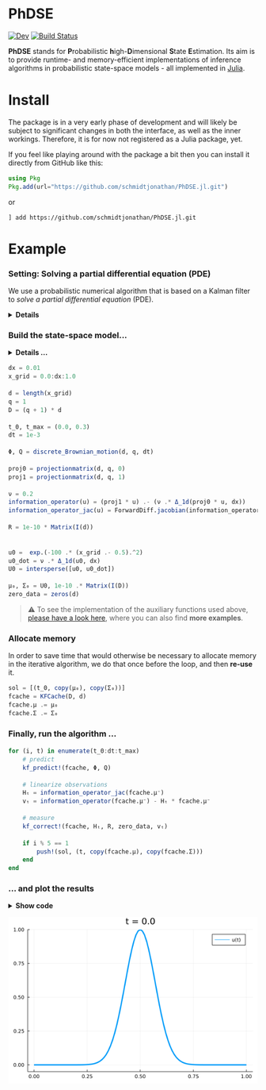 # PhDSE

<!-- [![Stable](https://img.shields.io/badge/docs-stable-blue.svg)](https://schmidtjonathan.github.io/PhDSE.jl/stable/) -->
[![Dev](https://img.shields.io/badge/docs-dev-blue.svg)](https://schmidtjonathan.github.io/PhDSE.jl/dev/)
[![Build Status](https://github.com/schmidtjonathan/PhDSE.jl/actions/workflows/CI.yml/badge.svg?branch=main)](https://github.com/schmidtjonathan/PhDSE.jl/actions/workflows/CI.yml?query=branch%3Amain)


**PhDSE** stands for **P**robabilistic **h**igh-**D**imensional **S**tate **E**stimation. Its aim is to provide runtime- and memory-efficient implementations of inference algorithms in probabilistic state-space models - all implemented in [Julia](https://julialang.org).

# Install

The package is in a very early phase of development and will likely be subject to significant changes in both the interface, as well as the inner workings.
Therefore, it is for now not registered as a Julia package, yet.

If you feel like playing around with the package a bit then you can install it directly from GitHub like this:

```julia
using Pkg
Pkg.add(url="https://github.com/schmidtjonathan/PhDSE.jl.git")
```

or

```julia-repl
] add https://github.com/schmidtjonathan/PhDSE.jl.git
```

# Example

### Setting: Solving a partial differential equation (PDE)
We use a probabilistic numerical algorithm that is based on a Kalman filter to *solve a partial differential equation* (PDE).

<details>
<summary><b>Details</b></summary>

The equation is given as
$$\frac{\partial u(t, x)}{\partial t} = \nu \Delta u(t, x) =: F(t, x),$$
where $\Delta$ is the Laplace operator and $u(t, x)$ is the solution of our PDE.

We discretize the spatial independent variable $x$ on a finite grid $\mathbb{X}$ and use a finite-difference scheme to discretize $\Delta$. That leaves us with an ODE to solve $$\frac{\mathrm{d} u(t)}{\mathrm{d}t} = F(t, \mathbb{X}),$$
as described, e.g., [in this paper](https://proceedings.mlr.press/v151/kramer22a/kramer22a.pdf).

</details>

### Build the state-space model...

<details>
<summary><b>Details ...</b></summary>

...can be found in, e.g., [this paper](https://proceedings.mlr.press/v162/kramer22b/kramer22b.pdf).

##### (Very) brief summary:
* The **dynamics** come from a discretized integrated Brownian motion prior, which serves as a prior over the PDE solution and its first $q$ derivatives.
* The **observation model** measures the deviation between the modelled first derivative and the evaluation of the ODE vector field at the modelled ODE solution.
* The posterior is computed using an (extended) Kalman filter.

</details>


```julia
dx = 0.01
x_grid = 0.0:dx:1.0

d = length(x_grid)
q = 1
D = (q + 1) * d

t_0, t_max = (0.0, 0.3)
dt = 1e-3

Φ, Q = discrete_Brownian_motion(d, q, dt)

proj0 = projectionmatrix(d, q, 0)
proj1 = projectionmatrix(d, q, 1)

ν = 0.2
information_operator(u) = (proj1 * u) .- (ν .* Δ_1d(proj0 * u, dx))
information_operator_jac(u) = ForwardDiff.jacobian(information_operator, u)

R = 1e-10 * Matrix(I(d))


u0 =  exp.(-100 .* (x_grid .- 0.5).^2)
u0_dot = ν .* Δ_1d(u0, dx)
U0 = intersperse([u0, u0_dot])

μ₀, Σ₀ = U0, 1e-10 .* Matrix(I(D))
zero_data = zeros(d)
```

> :warning: To see the implementation of the auxiliary functions used above, [please have a look here](https://schmidtjonathan.github.io/PhDSE.jl/dev/examples/solve_1d_heat_eq/), where you can also find **more examples**.

### Allocate memory
In order to save time that would otherwise be necessary to allocate memory in the iterative algorithm, we do that once before the loop, and then **re-use** it.

```julia
sol = [(t_0, copy(μ₀), copy(Σ₀))]
fcache = KFCache(D, d)
fcache.μ .= μ₀
fcache.Σ .= Σ₀
```

### Finally, run the algorithm ...

```julia
for (i, t) in enumerate(t_0:dt:t_max)
    # predict
    kf_predict!(fcache, Φ, Q)

    # linearize observations
    Hₜ = information_operator_jac(fcache.μ⁻)
    vₜ = information_operator(fcache.μ⁻) - Hₜ * fcache.μ⁻

    # measure
    kf_correct!(fcache, Hₜ, R, zero_data, vₜ)

    if i % 5 == 1
        push!(sol, (t, copy(fcache.μ), copy(fcache.Σ)))
    end
end
```

### ... and plot the results

<details>
<summary><b>Show code</b></summary>

```julia
anim = @animate for (t, μ, σ) in sol
	plot(
        x_grid,
        proj0 * μ,
        ylim=(-0.05, 1.0),
        linewidth=3,
        ribbon=1.97 .* stack([sqrt.(proj0 * diag(S)) for (t, m, S) in sol]),
        label="u(t)",
        title="t = $(round(t; digits=2))",
    )
end


gif(
	anim,
	"heat_eq_1d_example.gif",
	fps = 10,
)
```

</details>


![](https://github.com/schmidtjonathan/PhDSE.jl/blob/gh-pages/dev/examples/heat_eq_1d_example.gif)
